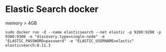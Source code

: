 # Elastic Search docker
memory > 4GB
```
sudo docker run -d --name elasticsearch --net elastic -p 9200:9200 -p 9300:9300 -e "discovery.type=single-node" -e "ELASTIC_PASSWORD=password" -e "ELASTIC_USERNAME=elastic" elasticsearch:8.11.3
```
